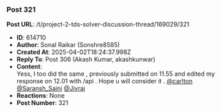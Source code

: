### Post 321
**Post URL**: /t/project-2-tds-solver-discussion-thread/169029/321
- **ID**: 614710
- **Author**: Sonal Raikar (Sonshre8585)
- **Created At**: 2025-04-02T18:24:37.998Z
- **Reply To**: Post 306 (Akash Kumar, akashkunwar)
- **Content**:  
  Yess, I too did the same , previously submitted on 11.55 and edited my response on 12.01 with /api . Hope u will consider it . <a class="mention" href="/u/carlton">@carlton</a> <a class="mention" href="/u/saransh_saini">@Saransh_Saini</a> <a class="mention" href="/u/jivraj">@Jivraj</a>
- **Reactions**: None
- **Post Number**: 321

